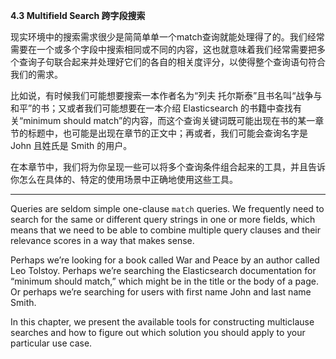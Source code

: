**4.3 Multifield Search 跨字段搜索**

现实环境中的搜索需求很少是简简单单一个match查询就能处理得了的。我们经常需要在一个或多个字段中搜索相同或不同的内容，这也就意味着我们经常需要把多个查询子句联合起来并处理好它们的各自的相关度评分，以使得整个查询语句符合我们的需求。

比如说，有时候我们可能想要搜索一本作者名为“列夫 托尔斯泰”且书名叫“战争与和平”的书；又或者我们可能想要在一本介绍 Elasticsearch 的书籍中查找有关“minimum should match”的内容，而这个查询关键词既可能出现在书的某一章节的标题中，也可能是出现在章节的正文中；再或者，我们可能会查询名字是 John 且姓氏是 Smith 的用户。

在本章节中，我们将为你呈现一些可以将多个查询条件组合起来的工具，并且告诉你怎么在具体的、特定的使用场景中正确地使用这些工具。

---

Queries are seldom simple one-clause `match` queries. We frequently need to search for the same or different query strings in one or more fields, which means that we need to be able to combine multiple query clauses and their relevance scores in a way that makes sense.

Perhaps we’re looking for a book called War and Peace by an author called Leo Tolstoy. Perhaps we’re searching the Elasticsearch documentation for “minimum should match,” which might be in the title or the body of a page. Or perhaps we’re searching for users with first name John and last name Smith.

In this chapter, we present the available tools for constructing multiclause searches and how to figure out which solution you should apply to your particular use case.


